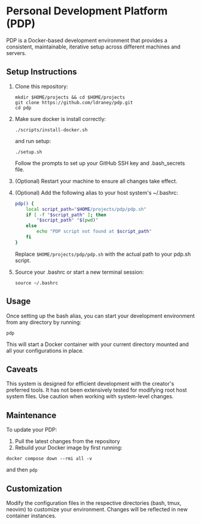 # Personal Development Platform (PDP)

PDP is a Docker-based development environment that provides a consistent, maintainable, iterative setup across different machines and servers.

## Setup Instructions

1. Clone this repository:
   ```
   mkdir $HOME/projects && cd $HOME/projects
   git clone https://github.com/ldraney/pdp.git
   cd pdp
   ```

2. Make sure docker is install correctly:
   ```
   ./scripts/install-docker.sh
   ```
   and run setup:
   ```
   ./setup.sh
   ```
   Follow the prompts to set up your GitHub SSH key and .bash_secrets file.

3. (Optional) Restart your machine to ensure all changes take effect.

4. (Optional) Add the following alias to your host system's ~/.bashrc:
   ```bash
   pdp() {
       local script_path="$HOME/projects/pdp/pdp.sh"
       if [ -f "$script_path" ]; then
           "$script_path" "$(pwd)"
       else
           echo "PDP script not found at $script_path"
       fi
   }
   ```
   Replace `$HOME/projects/pdp/pdp.sh` with the actual path to your pdp.sh script.

5. Source your .bashrc or start a new terminal session:
   ```
   source ~/.bashrc
   ```

## Usage
Once setting up the bash alias, you can start your development environment from any directory by running:
```
pdp
```
This will start a Docker container with your current directory mounted and all your configurations in place.

## Caveats

This system is designed for efficient development with the creator's preferred tools. It has not been extensively tested for modifying root host system files. Use caution when working with system-level changes.

## Maintenance
To update your PDP:
1. Pull the latest changes from the repository
2. Rebuild your Docker image by first running:
```
docker compose down --rmi all -v
```
and then `pdp`

## Customization
Modify the configuration files in the respective directories (bash, tmux, neovim) to customize your environment. Changes will be reflected in new container instances.
